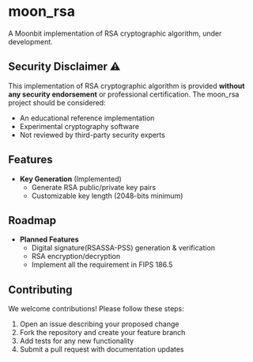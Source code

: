 # moon_rsa

A Moonbit implementation of RSA cryptographic algorithm, under development.

## Security Disclaimer ⚠️

This implementation of RSA cryptographic algorithm is provided **without any security endorsement** or professional certification. The moon_rsa project should be considered:
- An educational reference implementation
- Experimental cryptography software
- Not reviewed by third-party security experts

## Features

- **Key Generation** (Implemented)
  - Generate RSA public/private key pairs
  - Customizable key length (2048-bits minimum)

## Roadmap

- **Planned Features**
  - Digital signature(RSASSA-PSS) generation & verification
  - RSA encryption/decryption
  - Implement all the requirement in FIPS 186.5

## Contributing

We welcome contributions! Please follow these steps:
1. Open an issue describing your proposed change
2. Fork the repository and create your feature branch
3. Add tests for any new functionality
4. Submit a pull request with documentation updates
